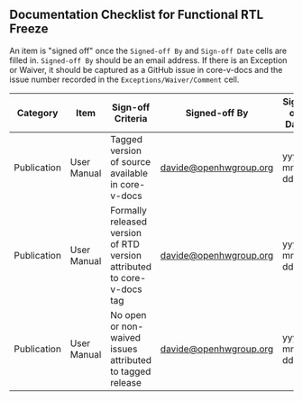 ## Documentation Checklist for Functional RTL Freeze
An item is "signed off" once the `Signed-off By` and `Sign-off Date` cells are filled in. `Signed-off By` should be an email address.  If there is an Exception or Waiver, it should be captured as a GitHub issue in core-v-docs and the issue number recorded in the `Exceptions/Waiver/Comment` cell.

| Category              | Item                           | Sign-off Criteria                                                      | Signed-off By            | Sign-off Date  | Exceptions/Waiver/Comment             |
| --------------------- | ------------------------------ | ---------------------------------------------------------------------- | ------------------------ | ---------- | ------------------------------------- |
| Publication           | User Manual                    | Tagged version of source available in core-v-docs                      | davide@openhwgroup.org   | yyyy-mm-dd |                                       |
| Publication           | User Manual                    | Formally released version of RTD version attributed to core-v-docs tag | davide@openhwgroup.org   | yyyy-mm-dd |                                       |
| Publication           | User Manual                    | No open or non-waived issues attributed to tagged release              | davide@openhwgroup.org   | yyyy-mm-dd |                                       |
